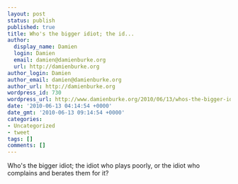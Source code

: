 ```yaml
---
layout: post
status: publish
published: true
title: Who's the bigger idiot; the id...
author:
  display_name: Damien
  login: Damien
  email: damien@damienburke.org
  url: http://damienburke.org
author_login: Damien
author_email: damien@damienburke.org
author_url: http://damienburke.org
wordpress_id: 730
wordpress_url: http://www.damienburke.org/2010/06/13/whos-the-bigger-idiot-the-id/
date: '2010-06-13 04:14:54 +0000'
date_gmt: '2010-06-13 09:14:54 +0000'
categories:
- Uncategorized
- tweet
tags: []
comments: []
---
```

<p>Who's the bigger idiot; the idiot who plays poorly, or the idiot who complains and berates them for it?</p>

